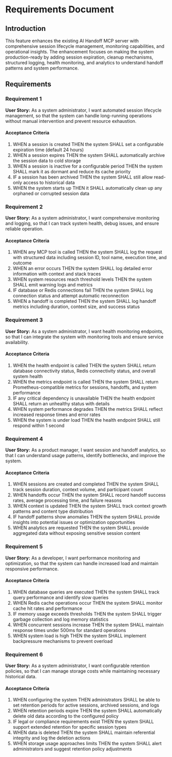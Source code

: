 # Requirements Document

## Introduction

This feature enhances the existing AI Handoff MCP server with comprehensive session lifecycle management, monitoring capabilities, and operational insights. The enhancement focuses on making the system production-ready by adding session expiration, cleanup mechanisms, structured logging, health monitoring, and analytics to understand handoff patterns and system performance.

## Requirements

### Requirement 1

**User Story:** As a system administrator, I want automated session lifecycle management, so that the system can handle long-running operations without manual intervention and prevent resource exhaustion.

#### Acceptance Criteria

1. WHEN a session is created THEN the system SHALL set a configurable expiration time (default 24 hours)
2. WHEN a session expires THEN the system SHALL automatically archive the session data to cold storage
3. WHEN a session is inactive for a configurable period THEN the system SHALL mark it as dormant and reduce its cache priority
4. IF a session has been archived THEN the system SHALL still allow read-only access to historical data
5. WHEN the system starts up THEN it SHALL automatically clean up any orphaned or corrupted session data

### Requirement 2

**User Story:** As a system administrator, I want comprehensive monitoring and logging, so that I can track system health, debug issues, and ensure reliable operation.

#### Acceptance Criteria

1. WHEN any MCP tool is called THEN the system SHALL log the request with structured data including session ID, tool name, execution time, and outcome
2. WHEN an error occurs THEN the system SHALL log detailed error information with context and stack traces
3. WHEN system resources reach threshold levels THEN the system SHALL emit warning logs and metrics
4. IF database or Redis connections fail THEN the system SHALL log connection status and attempt automatic reconnection
5. WHEN a handoff is completed THEN the system SHALL log handoff metrics including duration, context size, and success status

### Requirement 3

**User Story:** As a system administrator, I want health monitoring endpoints, so that I can integrate the system with monitoring tools and ensure service availability.

#### Acceptance Criteria

1. WHEN the health endpoint is called THEN the system SHALL return database connectivity status, Redis connectivity status, and overall system health
2. WHEN the metrics endpoint is called THEN the system SHALL return Prometheus-compatible metrics for sessions, handoffs, and system performance
3. IF any critical dependency is unavailable THEN the health endpoint SHALL return an unhealthy status with details
4. WHEN system performance degrades THEN the metrics SHALL reflect increased response times and error rates
5. WHEN the system is under load THEN the health endpoint SHALL still respond within 1 second

### Requirement 4

**User Story:** As a product manager, I want session and handoff analytics, so that I can understand usage patterns, identify bottlenecks, and improve the system.

#### Acceptance Criteria

1. WHEN sessions are created and completed THEN the system SHALL track session duration, context volume, and participant count
2. WHEN handoffs occur THEN the system SHALL record handoff success rates, average processing time, and failure reasons
3. WHEN context is updated THEN the system SHALL track context growth patterns and content type distribution
4. IF handoff patterns show anomalies THEN the system SHALL provide insights into potential issues or optimization opportunities
5. WHEN analytics are requested THEN the system SHALL provide aggregated data without exposing sensitive session content

### Requirement 5

**User Story:** As a developer, I want performance monitoring and optimization, so that the system can handle increased load and maintain responsive performance.

#### Acceptance Criteria

1. WHEN database queries are executed THEN the system SHALL track query performance and identify slow queries
2. WHEN Redis cache operations occur THEN the system SHALL monitor cache hit rates and performance
3. IF memory usage exceeds thresholds THEN the system SHALL trigger garbage collection and log memory statistics
4. WHEN concurrent sessions increase THEN the system SHALL maintain response times under 500ms for standard operations
5. WHEN system load is high THEN the system SHALL implement backpressure mechanisms to prevent overload

### Requirement 6

**User Story:** As a system administrator, I want configurable retention policies, so that I can manage storage costs while maintaining necessary historical data.

#### Acceptance Criteria

1. WHEN configuring the system THEN administrators SHALL be able to set retention periods for active sessions, archived sessions, and logs
2. WHEN retention periods expire THEN the system SHALL automatically delete old data according to the configured policy
3. IF legal or compliance requirements exist THEN the system SHALL support extended retention for specific session types
4. WHEN data is deleted THEN the system SHALL maintain referential integrity and log the deletion actions
5. WHEN storage usage approaches limits THEN the system SHALL alert administrators and suggest retention policy adjustments